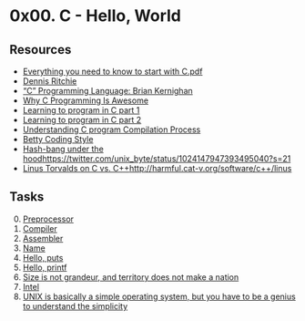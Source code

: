 # 0x00. C - Hello, World

## Resources

- [Everything you need to know to start with C.pdf](https://s3.amazonaws.com/alx-intranet.hbtn.io/uploads/misc/2022/4/e0ccf91eec6b977a9e00ed384dc285df9c2772e3.pdf?X-Amz-Algorithm=AWS4-HMAC-SHA256&X-Amz-Credential=AKIARDDGGGOUSBVO6H7D%2F20230615%2Fus-east-1%2Fs3%2Faws4_request&X-Amz-Date=20230615T145818Z&X-Amz-Expires=86400&X-Amz-SignedHeaders=host&X-Amz-Signature=e3668ce5000e97e2d1a1d431fc271548c2ab95d1d43b99bda389a670ad2e4ee9)
- [Dennis Ritchie](https://en.wikipedia.org/wiki/Dennis_Ritchie)
- [“C” Programming Language: Brian Kernighan](https://www.youtube.com/watch?v=de2Hsvxaf8M)
- [Why C Programming Is Awesome](https://www.youtube.com/watch?v=smGalmxPVYc)
- [Learning to program in C part 1](https://www.youtube.com/watch?v=rk2fK2IIiiQ)
- [Learning to program in C part 2](https://www.youtube.com/watch?v=FwpP_MsZWnU)
- [Understanding C program Compilation Process](https://www.youtube.com/watch?v=VDslRumKvRA)
- [Betty Coding Style](https://github.com/alx-tools/Betty/wiki)
- [Hash-bang under the hood](https://twitter.com/unix_byte/status/1024147947393495040?s=21)https://twitter.com/unix_byte/status/1024147947393495040?s=21
- [Linus Torvalds on C vs. C++](http://harmful.cat-v.org/software/c++/linus)http://harmful.cat-v.org/software/c++/linus

## Tasks

0. [Preprocessor](./0-preprocessor)
1. [Compiler](./1-compiler)
2. [Assembler](./100-intel)
3. [Name](./101-quote.c)
4. [Hello, puts](./2-assembler)
5. [Hello, printf](./3-name)
6. [Size is not grandeur, and territory does not make a nation](./4-puts.c)
7. [Intel](./5-printf.c)
8. [UNIX is basically a simple operating system, but you have to be a genius to understand the simplicity](./6-size.c)
